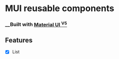 # MUI reusable components

### __Built with [Material UI <sup>V5</sup>](https://mui.com)

## Features
- [x] List